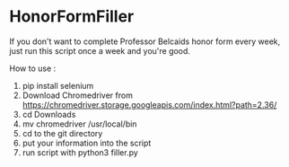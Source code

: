 # HonorFormFiller

If you don't want to complete Professor Belcaids honor form every week, just run this
script once a week and you're good.

How to use :

1) pip install selenium
2) Download Chromedriver from https://chromedriver.storage.googleapis.com/index.html?path=2.36/
3) cd Downloads
4) mv chromedriver /usr/local/bin
5) cd to the git directory
6) put your information into the script
7) run script with python3 filler.py
